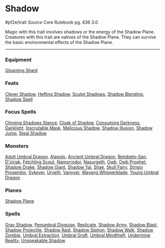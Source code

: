# Shadow
#pf2e/trait 
*Source* Core Rulebook pg. 636 3.0

Magic with this trait involves shadows or the energy of the Shadow Plane. Creatures with this trait are natives of the Shadow Plane. They can survive the basic environmental effects of the Shadow Plane.

---

### Equipment
[Gloaming Shard](Gloaming%20Shard)

### Feats
[Clever Shadow](Clever%20Shadow), [Hefting Shadow](Hefting%20Shadow), [Sculpt Shadows](Sculpt%20Shadows), [Shadow Blending](Shadow%20Blending), [Shadow Spell](Shadow%20Spell)

### Focus Spells
[Clinging Shadows Stance](../Spells_Rituals/Focus%20Spells/Level%204/Clinging%20Shadows%20Stance.md), [Cloak of Shadow](../Spells_Rituals/Focus%20Spells/Level%201/Cloak%20of%20Shadow.md), [Consuming Darkness](../Spells_Rituals/Focus%20Spells/Level%205/Consuming%20Darkness.md), [Darklight](../Spells_Rituals/Focus%20Spells/Level%207/Darklight.md), [Inscrutable Mask](../Spells_Rituals/Focus%20Spells/Level%203/Inscrutable%20Mask.md), [Malicious Shadow](../Spells_Rituals/Focus%20Spells/Level%203/Malicious%20Shadow.md), [Shadow Illusion](../Spells_Rituals/Focus%20Spells/Level%206/Shadow%20Illusion.md), [Shadow Jump](../Spells_Rituals/Focus%20Spells/Level%205/Shadow%20Jump.md), [Steal Shadow](../Spells_Rituals/Focus%20Spells/Level%203/Steal%20Shadow.md)

### Monsters
[Adult Umbral Dragon](Adult%20Umbral%20Dragon), [Alapolo](Alapolo), [Ancient Umbral Dragon](Ancient%20Umbral%20Dragon), [Betobeto-San](Betobeto-San), [D'ziriak](D'ziriak), [Fetchling Scout](Fetchling%20Scout), [Namorrodor](Namorrodor), [Nasurgeth](Nasurgeth), [Owb](Owb), [Owb Prophet](Owb%20Prophet), [Shadow Drake](Shadow%20Drake), [Shadow Giant](Shadow%20Giant), [Shadow Yai](Shadow%20Yai), [Shae](Shae), [Skull Fairy](Skull%20Fairy), [Strigoi Progenitor](Strigoi%20Progenitor), [Sykever](Sykever), [Urveth](Urveth), [Vanyver](Vanyver), [Wayang Whisperblade](Wayang%20Whisperblade), [Young Umbral Dragon](Young%20Umbral%20Dragon)

### Planes
[Shadow Plane](Shadow%20Plane)

### Spells
[Gray Shadow](../Spells_Rituals/Arcane_Tradition/Level%206/Gray%20Shadow.md), [Penumbral Disguise](../Spells_Rituals/Arcane_Tradition/Level%202/Penumbral%20Disguise.md), [Replicate](../Spells_Rituals/Arcane_Tradition/Level%204/Replicate.md), [Shadow Army](../Spells_Rituals/Arcane_Tradition/Level%2010/Shadow%20Army.md), [Shadow Blast](../Spells_Rituals/Arcane_Tradition/Level%205/Shadow%20Blast.md), [Shadow Projectile](../Spells_Rituals/Arcane_Tradition/Level%203/Shadow%20Projectile.md), [Shadow Raid](../Spells_Rituals/Arcane_Tradition/Level%207/Shadow%20Raid.md), [Shadow Siphon](../Spells_Rituals/Arcane_Tradition/Level%205/Shadow%20Siphon.md), [Shadow Walk](../Spells_Rituals/Arcane_Tradition/Level%205/Shadow%20Walk.md), [Shadow Zombie](../Spells_Rituals/Arcane_Tradition/Level%202/Shadow%20Zombie.md), [Umbral Extraction](../Spells_Rituals/Arcane_Tradition/Level%202/Umbral%20Extraction.md), [Umbral Graft](../Spells_Rituals/Arcane_Tradition/Level%204/Umbral%20Graft.md), [Umbral Mindtheft](../Spells_Rituals/Arcane_Tradition/Level%202/Umbral%20Mindtheft.md), [Undermine Reality](../Spells_Rituals/Arcane_Tradition/Level%208/Undermine%20Reality.md), [Unspeakable Shadow](../Spells_Rituals/Arcane_Tradition/Level%209/Unspeakable%20Shadow.md)